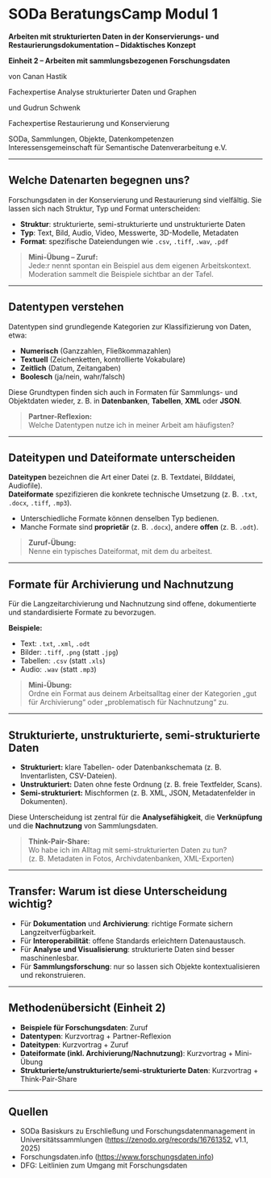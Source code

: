 <!--

author: Gudrun Schwenk und Canan Hastik  
email:    
version:  v1
language: DE

icon:     https://raw.githubusercontent.com/chastik/Beratung_Dateityp_Bild/refs/heads/main/SODa-Logo_full.svg
link:     https://raw.githubusercontent.com/chastik/Beratung/refs/heads/main/soda.css

comment:  SODA OERs

-->

# SODa BeratungsCamp Modul 1  

**Arbeiten mit strukturierten Daten in der Konservierungs- und Restaurierungsdokumentation – Didaktisches Konzept**  

**Einheit 2 – Arbeiten mit sammlungsbezogenen Forschungsdaten**  

von  Canan Hastik

Fachexpertise Analyse strukturierter Daten und Graphen  

und  Gudrun Schwenk

Fachexpertise Restaurierung und Konservierung  

SODa, Sammlungen, Objekte, Datenkompetenzen  
Interessensgemeinschaft für Semantische Datenverarbeitung e.V.  

---

## Welche Datenarten begegnen uns?

Forschungsdaten in der Konservierung und Restaurierung sind vielfältig. Sie lassen sich nach Struktur, Typ und Format unterscheiden:  

- **Struktur**: strukturierte, semi-strukturierte und unstrukturierte Daten  
- **Typ**: Text, Bild, Audio, Video, Messwerte, 3D-Modelle, Metadaten  
- **Format**: spezifische Dateiendungen wie `.csv`, `.tiff`, `.wav`, `.pdf`  

> **Mini-Übung – Zuruf:**  
> Jede:r nennt spontan ein Beispiel aus dem eigenen Arbeitskontext.  
> Moderation sammelt die Beispiele sichtbar an der Tafel.  

---

## Datentypen verstehen

Datentypen sind grundlegende Kategorien zur Klassifizierung von Daten, etwa:  

- **Numerisch** (Ganzzahlen, Fließkommazahlen)  
- **Textuell** (Zeichenketten, kontrollierte Vokabulare)  
- **Zeitlich** (Datum, Zeitangaben)  
- **Boolesch** (ja/nein, wahr/falsch)  

Diese Grundtypen finden sich auch in Formaten für Sammlungs- und Objektdaten wieder, z. B. in **Datenbanken**, **Tabellen**, **XML** oder **JSON**.  

> **Partner-Reflexion:**  
> Welche Datentypen nutze ich in meiner Arbeit am häufigsten?  

---

## Dateitypen und Dateiformate unterscheiden

**Dateitypen** bezeichnen die Art einer Datei (z. B. Textdatei, Bilddatei, Audiofile).  
**Dateiformate** spezifizieren die konkrete technische Umsetzung (z. B. `.txt`, `.docx`, `.tiff`, `.mp3`).  

* Unterschiedliche Formate können denselben Typ bedienen.  
* Manche Formate sind **proprietär** (z. B. `.docx`), andere **offen** (z. B. `.odt`).  

> **Zuruf-Übung:**  
> Nenne ein typisches Dateiformat, mit dem du arbeitest.  

---

## Formate für Archivierung und Nachnutzung

Für die Langzeitarchivierung und Nachnutzung sind offene, dokumentierte und standardisierte Formate zu bevorzugen.  

**Beispiele:**  
- Text: `.txt`, `.xml`, `.odt`  
- Bilder: `.tiff`, `.png` (statt `.jpg`)  
- Tabellen: `.csv` (statt `.xls`)  
- Audio: `.wav` (statt `.mp3`)  

> **Mini-Übung:**  
> Ordne ein Format aus deinem Arbeitsalltag einer der Kategorien „gut für Archivierung“ oder „problematisch für Nachnutzung“ zu.  

---

## Strukturierte, unstrukturierte, semi-strukturierte Daten

- **Strukturiert:** klare Tabellen- oder Datenbankschemata (z. B. Inventarlisten, CSV-Dateien).  
- **Unstrukturiert:** Daten ohne feste Ordnung (z. B. freie Textfelder, Scans).  
- **Semi-strukturiert:** Mischformen (z. B. XML, JSON, Metadatenfelder in Dokumenten).  

Diese Unterscheidung ist zentral für die **Analysefähigkeit**, die **Verknüpfung** und die **Nachnutzung** von Sammlungsdaten.  

> **Think-Pair-Share:**  
> Wo habe ich im Alltag mit semi-strukturierten Daten zu tun?  
> (z. B. Metadaten in Fotos, Archivdatenbanken, XML-Exporten)  

---

## Transfer: Warum ist diese Unterscheidung wichtig?

- Für **Dokumentation** und **Archivierung**: richtige Formate sichern Langzeitverfügbarkeit.  
- Für **Interoperabilität**: offene Standards erleichtern Datenaustausch.  
- Für **Analyse und Visualisierung**: strukturierte Daten sind besser maschinenlesbar.  
- Für **Sammlungsforschung**: nur so lassen sich Objekte kontextualisieren und rekonstruieren.  

---

## Methodenübersicht (Einheit 2)

- **Beispiele für Forschungsdaten**: Zuruf  
- **Datentypen**: Kurzvortrag + Partner-Reflexion  
- **Dateitypen**: Kurzvortrag + Zuruf  
- **Dateiformate (inkl. Archivierung/Nachnutzung)**: Kurzvortrag + Mini-Übung  
- **Strukturierte/unstrukturierte/semi-strukturierte Daten**: Kurzvortrag + Think-Pair-Share  

---

## Quellen

- SODa Basiskurs zu Erschließung und Forschungsdatenmanagement in Universitätssammlungen (https://zenodo.org/records/16761352, v1.1, 2025)  
- Forschungsdaten.info (https://www.forschungsdaten.info)  
- DFG: Leitlinien zum Umgang mit Forschungsdaten  

